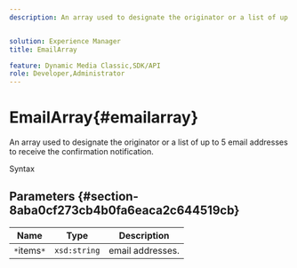 ```yaml
---
description: An array used to designate the originator or a list of up to 5 email addresses to receive the confirmation notification.


solution: Experience Manager
title: EmailArray

feature: Dynamic Media Classic,SDK/API
role: Developer,Administrator
---
```


# EmailArray{#emailarray}

An array used to designate the originator or a list of up to 5 email addresses to receive the confirmation notification.

 Syntax 

## Parameters {#section-8aba0cf273cb4b0fa6eaca2c644519cb}

|  Name  | Type  | Description  |
|---|---|---|
|  `*`items`*`  | `xsd:string`  | email addresses.  |

